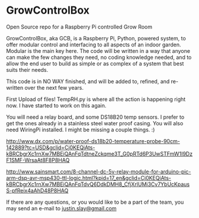 GrowControlBox
==============

Open Source repo for a Raspberry Pi controlled Grow Room



GrowControlBox, aka GCB, is a Raspberry Pi, Python, powered system, to offer modular control and interfacing to all aspects of an indoor garden. Modular is the main key here. The code will be written in a way that anyone can make the few changes they need, no coding knowledge needed, and to allow the end user to build as simple or as complex of a system that best suits their needs.

This code is in NO WAY finished, and will be added to, refined, and re-written over the next few years.

First Upload of files!
TempRH.py is where all the action is happening right now. I have started to work on this again.

You will need a relay board, and some DS18B20 temp sensors. I prefer to get the ones already in a stainless steel water proof casing. You will also need WiringPi installed. I might be missing a couple things. :)

http://www.dx.com/p/water-proof-ds18b20-temperature-probe-90cm-142889?tc=USD&gclid=Cj0KEQiAts-kBRCbgrXc1rnXw7MBEiQAnFqTdtneZckqme3T_G0pRTd6P3UwSTFmW1I9DzF1SMF-WrsaAt8F8P8HAQ

http://www.sainsmart.com/8-channel-dc-5v-relay-module-for-arduino-pic-arm-dsp-avr-msp430-ttl-logic.html?kpid=17_en&gclid=Cj0KEQiAts-kBRCbgrXc1rnXw7MBEiQAnFqTdvQ6DdkDMH8_CfjXrlUMi3Cv7YbUcKpausS-pfReix4aAhD48P8HAQ


If there are any questions, or you would like to be a part of the team, you may send an e-mail to justin.slay@gmail.com
